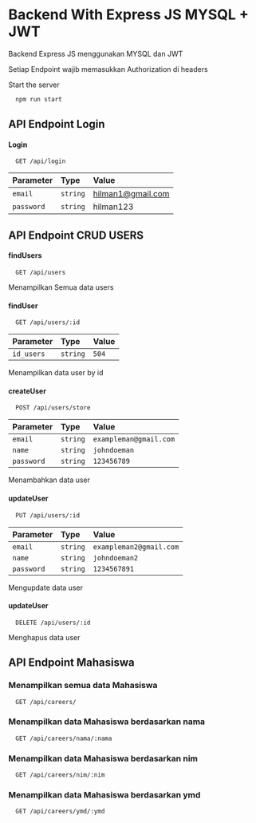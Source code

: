 # Backend With Express JS MYSQL + JWT

Backend Express JS menggunakan MYSQL dan JWT

Setiap Endpoint wajib memasukkan Authorization di headers

Start the server

```bash
  npm run start
```

## API Endpoint Login

#### Login

```http
  GET /api/login
```

| Parameter  | Type     | Value             |
| :--------- | :------- | :---------------- |
| `email`    | `string` | hilman1@gmail.com |
| `password` | `string` | hilman123         |

## API Endpoint CRUD USERS

#### findUsers

```http
  GET /api/users
```

Menampilkan Semua data users

#### findUser

```http
  GET /api/users/:id
```

| Parameter  | Type     | Value |
| :--------- | :------- | :---- |
| `id_users` | `string` | `504` |

Menampilkan data user by id

#### createUser

```http
  POST /api/users/store
```

| Parameter  | Type     | Value                  |
| :--------- | :------- | :--------------------- |
| `email`    | `string` | `exampleman@gmail.com` |
| `name`     | `string` | `johndoeman`           |
| `password` | `string` | `123456789`            |

Menambahkan data user

#### updateUser

```http
  PUT /api/users/:id
```

| Parameter  | Type     | Value                   |
| :--------- | :------- | :---------------------- |
| `email`    | `string` | `exampleman2@gmail.com` |
| `name`     | `string` | `johndoeman2`           |
| `password` | `string` | `1234567891`            |

Mengupdate data user

#### updateUser

```http
  DELETE /api/users/:id
```

Menghapus data user

## API Endpoint Mahasiswa

### Menampilkan semua data Mahasiswa

```http
  GET /api/careers/
```

### Menampilkan data Mahasiswa berdasarkan nama

```http
  GET /api/careers/nama/:nama
```

### Menampilkan data Mahasiswa berdasarkan nim

```http
  GET /api/careers/nim/:nim
```

### Menampilkan data Mahasiswa berdasarkan ymd

```http
  GET /api/careers/ymd/:ymd
```
